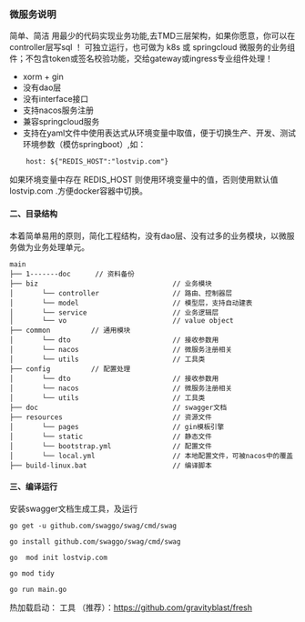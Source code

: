 

### 微服务说明
简单、简洁 用最少的代码实现业务功能,去TMD三层架构，如果你愿意，你可以在controller层写sql ！
可独立运行，也可做为 k8s 或 springcloud 微服务的业务组件；不包含token或签名校验功能，交给gateway或ingress专业组件处理！

* xorm + gin
* 没有dao层
* 没有interface接口
* 支持nacos服务注册
* 兼容springcloud服务
* 支持在yaml文件中使用表达式从环境变量中取值，便于切换生产、开发、测试环境参数（模仿springboot）,如：
~~~
    host: ${"REDIS_HOST":"lostvip.com"}
~~~
如果环境变量中存在 REDIS_HOST 则使用环境变量中的值，否则使用默认值 lostvip.com .方便docker容器中切换。
#### 二、目录结构  
本着简单易用的原则，简化工程结构，没有dao层、没有过多的业务模块，以微服务做为业务处理单元。

~~~
main     
├── 1-------doc      // 资料备份
├── biz                                 // 业务模块
│       └── controller                  // 路由、控制器层
│       └── model                       // 模型层，支持自动建表
│       └── service                     // 业务逻辑层
│       └── vo                          // value object
├── common          // 通用模块
│       └── dto                         // 接收参数用
│       └── nacos                       // 微服务注册相关
│       └── utils                       // 工具类
├── config          // 配置处理
│       └── dto                         // 接收参数用
│       └── nacos                       // 微服务注册相关
│       └── utils                       // 工具类
├── doc                                 // swagger文档
├── resources                           // 资源文件
│       └── pages                       // gin模板引擎
│       └── static                      // 静态文件
│       └── bootstrap.yml               // 配置文件
│       └── local.yml                   // 本地配置文件，可被nacos中的覆盖
├── build-linux.bat                     // 编译脚本
~~~

#### 三、编译运行

安装swagger文档生成工具，及运行
~~~
go get -u github.com/swaggo/swag/cmd/swag

go install github.com/swaggo/swag/cmd/swag

go  mod init lostvip.com

go mod tidy

go run main.go
~~~

热加载启动： 工具 （推荐）：https://github.com/gravityblast/fresh
